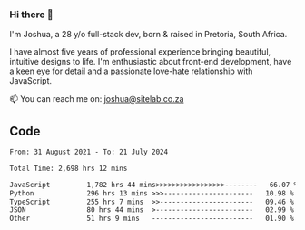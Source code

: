 ### Hi there 👋

I'm Joshua, a 28 y/o full-stack dev, born & raised in Pretoria, South Africa. 

I have almost five years of professional experience bringing beautiful, intuitive designs to life. I'm enthusiastic about front-end development, have a keen eye for detail and a passionate love-hate relationship with JavaScript.

📫 You can reach me on: joshua@sitelab.co.za

## **Code**

<!--START_SECTION:waka-->

```txt
From: 31 August 2021 - To: 21 July 2024

Total Time: 2,698 hrs 12 mins

JavaScript         1,782 hrs 44 mins>>>>>>>>>>>>>>>>>--------   66.07 %
Python             296 hrs 13 mins >>>----------------------   10.98 %
TypeScript         255 hrs 7 mins  >>-----------------------   09.46 %
JSON               80 hrs 44 mins  >------------------------   02.99 %
Other              51 hrs 9 mins   -------------------------   01.90 %
```

<!--END_SECTION:waka-->
